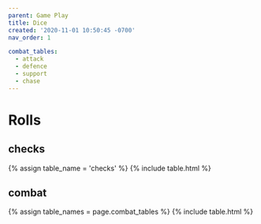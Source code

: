 ```yaml
---
parent: Game Play
title: Dice
created: '2020-11-01 10:50:45 -0700'
nav_order: 1

combat_tables:
  - attack
  - defence
  - support
  - chase
---
```



# Rolls


## checks

{% assign table_name = 'checks' %}
{% include table.html %}

## combat


{% assign table_names = page.combat_tables %}
{% include table.html %}


